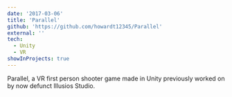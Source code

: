 ```yaml
---
date: '2017-03-06'
title: 'Parallel'
github: 'https://github.com/howardt12345/Parallel'
external: ''
tech: 
  - Unity
  - VR
showInProjects: true
---
```

Parallel, a VR first person shooter game made in Unity previously worked on by now defunct Illusios Studio.